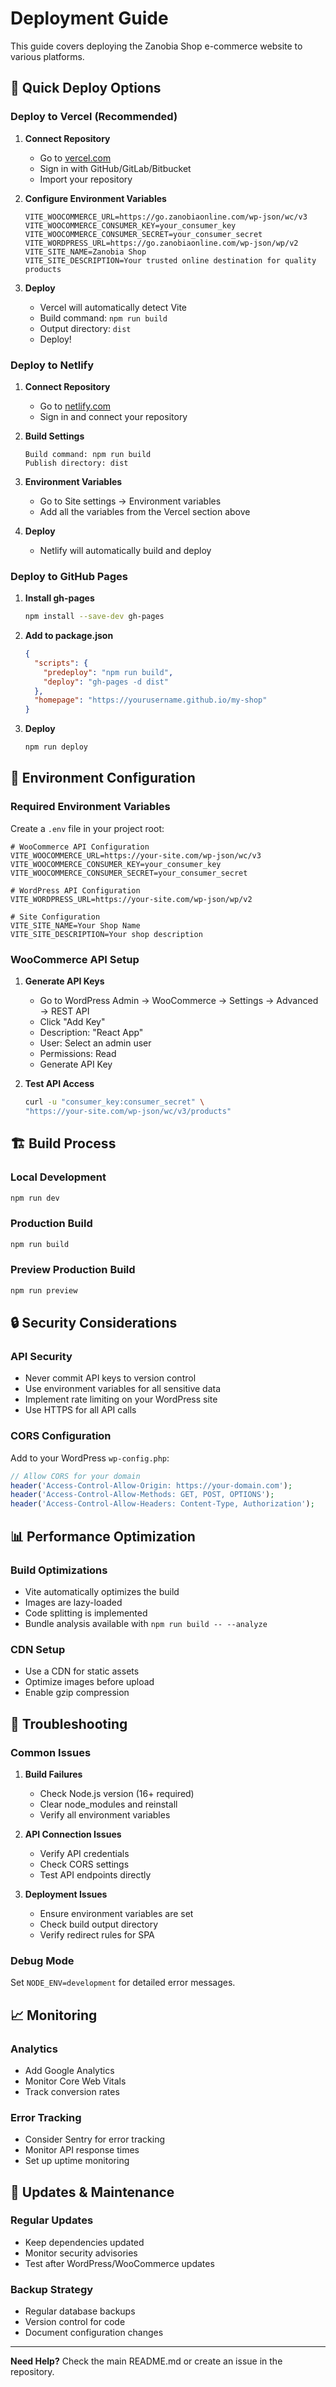 # Deployment Guide

This guide covers deploying the Zanobia Shop e-commerce website to various platforms.

## 🚀 Quick Deploy Options

### Deploy to Vercel (Recommended)

1. **Connect Repository**
   - Go to [vercel.com](https://vercel.com)
   - Sign in with GitHub/GitLab/Bitbucket
   - Import your repository

2. **Configure Environment Variables**
   ```
   VITE_WOOCOMMERCE_URL=https://go.zanobiaonline.com/wp-json/wc/v3
   VITE_WOOCOMMERCE_CONSUMER_KEY=your_consumer_key
   VITE_WOOCOMMERCE_CONSUMER_SECRET=your_consumer_secret
   VITE_WORDPRESS_URL=https://go.zanobiaonline.com/wp-json/wp/v2
   VITE_SITE_NAME=Zanobia Shop
   VITE_SITE_DESCRIPTION=Your trusted online destination for quality products
   ```

3. **Deploy**
   - Vercel will automatically detect Vite
   - Build command: `npm run build`
   - Output directory: `dist`
   - Deploy!

### Deploy to Netlify

1. **Connect Repository**
   - Go to [netlify.com](https://netlify.com)
   - Sign in and connect your repository

2. **Build Settings**
   ```
   Build command: npm run build
   Publish directory: dist
   ```

3. **Environment Variables**
   - Go to Site settings → Environment variables
   - Add all the variables from the Vercel section above

4. **Deploy**
   - Netlify will automatically build and deploy

### Deploy to GitHub Pages

1. **Install gh-pages**
   ```bash
   npm install --save-dev gh-pages
   ```

2. **Add to package.json**
   ```json
   {
     "scripts": {
       "predeploy": "npm run build",
       "deploy": "gh-pages -d dist"
     },
     "homepage": "https://yourusername.github.io/my-shop"
   }
   ```

3. **Deploy**
   ```bash
   npm run deploy
   ```

## 🔧 Environment Configuration

### Required Environment Variables

Create a `.env` file in your project root:

```env
# WooCommerce API Configuration
VITE_WOOCOMMERCE_URL=https://your-site.com/wp-json/wc/v3
VITE_WOOCOMMERCE_CONSUMER_KEY=your_consumer_key
VITE_WOOCOMMERCE_CONSUMER_SECRET=your_consumer_secret

# WordPress API Configuration
VITE_WORDPRESS_URL=https://your-site.com/wp-json/wp/v2

# Site Configuration
VITE_SITE_NAME=Your Shop Name
VITE_SITE_DESCRIPTION=Your shop description
```

### WooCommerce API Setup

1. **Generate API Keys**
   - Go to WordPress Admin → WooCommerce → Settings → Advanced → REST API
   - Click "Add Key"
   - Description: "React App"
   - User: Select an admin user
   - Permissions: Read
   - Generate API Key

2. **Test API Access**
   ```bash
   curl -u "consumer_key:consumer_secret" \
   "https://your-site.com/wp-json/wc/v3/products"
   ```

## 🏗️ Build Process

### Local Development
```bash
npm run dev
```

### Production Build
```bash
npm run build
```

### Preview Production Build
```bash
npm run preview
```

## 🔒 Security Considerations

### API Security
- Never commit API keys to version control
- Use environment variables for all sensitive data
- Implement rate limiting on your WordPress site
- Use HTTPS for all API calls

### CORS Configuration
Add to your WordPress `wp-config.php`:
```php
// Allow CORS for your domain
header('Access-Control-Allow-Origin: https://your-domain.com');
header('Access-Control-Allow-Methods: GET, POST, OPTIONS');
header('Access-Control-Allow-Headers: Content-Type, Authorization');
```

## 📊 Performance Optimization

### Build Optimizations
- Vite automatically optimizes the build
- Images are lazy-loaded
- Code splitting is implemented
- Bundle analysis available with `npm run build -- --analyze`

### CDN Setup
- Use a CDN for static assets
- Optimize images before upload
- Enable gzip compression

## 🐛 Troubleshooting

### Common Issues

1. **Build Failures**
   - Check Node.js version (16+ required)
   - Clear node_modules and reinstall
   - Verify all environment variables

2. **API Connection Issues**
   - Verify API credentials
   - Check CORS settings
   - Test API endpoints directly

3. **Deployment Issues**
   - Ensure environment variables are set
   - Check build output directory
   - Verify redirect rules for SPA

### Debug Mode
Set `NODE_ENV=development` for detailed error messages.

## 📈 Monitoring

### Analytics
- Add Google Analytics
- Monitor Core Web Vitals
- Track conversion rates

### Error Tracking
- Consider Sentry for error tracking
- Monitor API response times
- Set up uptime monitoring

## 🔄 Updates & Maintenance

### Regular Updates
- Keep dependencies updated
- Monitor security advisories
- Test after WordPress/WooCommerce updates

### Backup Strategy
- Regular database backups
- Version control for code
- Document configuration changes

---

**Need Help?** Check the main README.md or create an issue in the repository.
